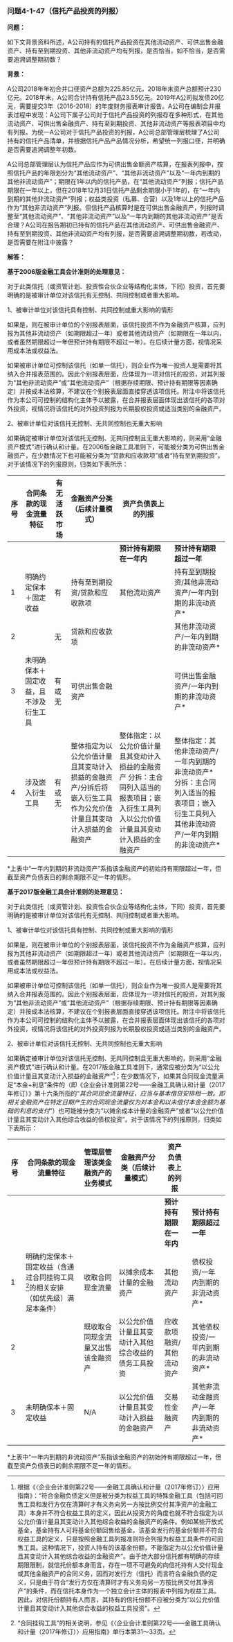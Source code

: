 ### 问题4-1-47（信托产品投资的列报）

**问题：**

如下文背景资料所述，A公司持有的信托产品投资在其他流动资产、可供出售金融资产、持有至到期投资、其他非流动资产均有列报，是否恰当，如不恰当，是否需要追溯调整期初数？

**背景：**

A公司2018年年初合并口径资产总额为225.85亿元，2018年末资产总额预计230亿元。2018年末，A公司合计持有信托产品23.55亿元。2019年A公司拟发债20亿元，需要提交3年（2016-2018）的年度财务报表审计报告。A公司在编制合并报表过程中发现：A公司下属子公司对于信托产品投资的列报存在多种形式，在其他流动资产、可供出售金融资产、持有至到期投资、其他非流动资产等报表项目中均有列报。为统一A公司对于信托产品投资的列报，A公司总部管理层梳理了A公司持有的信托产品清单，并根据信托产品产品情况分析，希望统一列报口径，并明确是否需要追溯调整年初数。

A公司总部管理层认为信托产品应作为可供出售金额资产核算，在报表列报中，按照信托产品的年限划分为“其他流动资产”、“其他非流动资产”以及“一年内到期的其他非流动资产”；期限在1年以内的信托产品，在“其他流动资产”列报；信托产品期限在一年以上，但在2018年12月31日信托产品剩余期限小于1年的，在“一年内到期的其他非流动资产”列报；权益类投资（私募、合营）以及1年以上的信托产品作为“其他非流动资产”列报。但信托产品核算时是在可供出售金融资产，列报时调整至“其他流动资产”、“其他非流动资产”以及“一年内到期的其他非流动资产”是否合理？A公司在报告期初已持有的信托产品在其他流动资产、可供出售金融资产、持有至到期投资、其他非流动资产均有列报，是否需要追溯调整期初数，若改动，是否需要在附注中披露？

**解答：**

**基于2006版金融工具会计准则的处理意见：**

对于此类信托（或资管计划、投资性合伙企业等结构化主体，下同）投资，首先要明确的是被审计单位对该信托有无控制、共同控制或者重大影响。

1、被审计单位对该信托具有控制、共同控制或重大影响的情形

如果是，则在被审计单位的个别报表层面，该信托投资不作为金融资产核算，应列报为其他非流动资产（如期限超过一年）或者其他流动资产（如期限在一年以内，或者虽然期限超过一年但预计持有期限不超过一年）。在后续计量方面，视情况采用成本法或权益法。

如果被审计单位可控制该信托（如单一信托），则企业作为唯一投资人是需要将其纳入合并报表范围的。因此个别报表层面，应体现为一项对信托的投资，对其列报为“其他非流动资产”或“其他流动资产”（根据存续期限、预计持有期限等因素确定）并按成本法核算，不建议在个别报表层面直接穿透该项信托。附注中将该信托作为本公司可控制的结构化主体予以披露，在合并报表层面体现出该信托的各项对外投资，视情况将该信托的对外投资列报为长期股权投资或适当类别的金融资产。

2、被审计单位对该信托无控制、无共同控制也无重大影响

如果确定被审计单位对该信托无控制、无共同控制且无重大影响的，则采用“金融资产模式”进行确认和计量。在2006版金融工具准则下，可能被分类为可供出售金融资产，在少数情况下也可能被分类为“贷款和应收款项”或者“持有至到期投资”。对于该情况下的列报原则，归类如下表所示：

| **序号** | **合同条款的现金流量特征**             | **有无活跃市场** | **金融资产分类（后续计量模式）**                                                                                  | **资产负债表上的列报**                                                                                                                      |                                                                                                                                           |
|----------|----------------------------------------|------------------|-------------------------------------------------------------------------------------------------------------------|---------------------------------------------------------------------------------------------------------------------------------------------|-------------------------------------------------------------------------------------------------------------------------------------------|
|          |                                        |                  |                                                                                                                   | **预计持有期限在一年内**                                                                                                                    | **预计持有期限超过一年**                                                                                                                  |
| 1        | 明确约定保本＋固定收益                 | 有               | 持有至到期投资/贷款和应收款项                                                                                     | 其他流动资产                                                                                                                                | 持有至到期投资/其他非流动资产/一年内到期的非流动资产\*                                                                                    |
| 2        |                                        | 无               | 贷款和应收款项                                                                                                    |                                                                                                                                             | 其他非流动资产/一年内到期的非流动资产\*                                                                                                   |
| 3        | 未明确保本＋固定收益，且不涉及衍生工具 | 有或无           | 可供出售金融资产                                                                                                  |                                                                                                                                             | 可供出售金融资产/一年内到期的非流动资产\*                                                                                                 |
| 4        | 涉及嵌入衍生工具                       | 有或无           | 整体指定为以公允价值计量且其变动计入损益的金融资产/分拆后将嵌入衍生工具作为公允价值计量且其变动计入损益的金融资产 | 整体指定：以公允价值计量且其变动计入损益的金融资产 分拆：主合同列入适当的报表项目；嵌入衍生工具列入以公允价值计量且其变动计入损益的金融资产 | 整体指定：其他非流动资产/一年内到期的非流动资产\* 分拆：主合同列入适当的报表项目；嵌入衍生工具列入其他非流动资产/一年内到期的非流动资产\* |

\*上表中“一年内到期的非流动资产”系指该金融资产的初始持有期限超过一年，但截至资产负债表日的剩余期限不足一年的情形。

**基于2017版金融工具会计准则的处理意见：**

对于此类信托（或资管计划、投资性合伙企业等结构化主体，下同）投资，首先要明确的是被审计单位对该信托有无控制、共同控制或者重大影响。

1、被审计单位对该信托具有控制、共同控制或重大影响的情形

如果是，则在被审计单位的个别报表层面，该信托投资不作为金融资产核算，应列报为其他非流动资产（如期限超过一年）或者其他流动资产（如期限在一年以内，或者虽然期限超过一年但预计持有期限不超过一年）。在后续计量方面，视情况采用成本法或权益法。

如果被审计单位可控制该信托（如单一信托），则企业作为唯一投资人是需要将其纳入合并报表范围的。因此个别报表层面，应体现为一项对信托的投资，对其列报为“其他非流动资产”或“其他流动资产”（根据存续期限、预计持有期限等因素确定）并按成本法核算，不建议在个别报表层面直接穿透该项信托。附注中将该信托作为本公司可控制的结构化主体予以披露，在合并报表层面体现出该信托的各项对外投资，视情况将该信托的对外投资列报为长期股权投资或适当类别的金融资产。

2、被审计单位对该信托无控制、无共同控制也无重大影响

如果确定被审计单位对该信托无控制、无共同控制且无重大影响的，则采用“金融资产模式”进行确认和计量。在2017版金融工具准则下，通常应被分类为“以公允价值计量且其变动计入损益的金融资产”[^6]；在少数情况下，如果其合同现金流量满足“本金+利息”条件的（即《企业会计准则第22号——金融工具确认和计量（2017年修订）》第十六条所指的“*其合同现金流量特征，应当与基本借贷安排相一致。即相关金融资产在特定日期产生的合同现金流量仅为对本金和以未偿付本金金额为基础的利息的支付*”）也可能被分类为“以摊余成本计量的金融资产”或者“以公允价值计量且其变动计入其他综合收益的债权投资”。对于该情况下的列报原则，归类如下表所示：

[^6]: 根据《〈企业会计准则第22号——金融工具确认和计量（2017年修订）〉应用指南》：“符合金融负债定义但是被分类为权益工具的特殊金融工具（包括可回售工具和发行方仅在清算时才有义务向另一方按比例交付其净资产的金融工具）本身并不符合权益工具的定义，因此从投资方的角度也就不符合指定为以公允价值计量且其变动计入其他综合收益的金融资产的条件。例如某些开放式基金，基金持有人可将基金份额回售给基金，该基金发行的基金份额并不符合权益工具的定义，只是按照金融工具列报准则符合列报为权益工具条件的可回售工具。这种情况下，投资人持有的该基金份额，不能指定为以公允价值计量且其变动计入其他综合收益的金融资产”。由于绝大部分信托都有明确的存续期限限制，就信托份额本身而言，存在一项不可避免的向信托持有人交付现金或其他金融资产的合同义务，因而对发行方（信托）而言符合金融负债的定义，只是由于符合“发行方仅在清算时才有义务向另一方按比例交付其净资产”的条件，而在信托本身作为一个独立会计主体的报表中列报为权益工具。因此，对信托份额持有人而言，其持有的信托份额不应被分类为“以公允价值计量且其变动计入其他综合收益的权益工具投资”。

| **序号** | **合同条款的现金流量特征**                                                       | **管理层管理该类金融资产的业务模式** | **金融资产分类（后续计量模式）**                     | **资产负债表上的列报**    |                                             |
|----------|----------------------------------------------------------------------------------|--------------------------------------|------------------------------------------------------|---------------------------|---------------------------------------------|
|          |                                                                                  |                                      |                                                      | **预计持有期限在一年内**  | **预计持有期限超过一年**                    |
| 1        | 明确约定保本＋固定收益（含通过合同挂钩工具[^7]的相关安排（如优先级）满足本条件） | 收取合同现金流量                     | 以摊余成本计量的金融资产                             | 其他流动资产              | 债权投资/一年内到期的非流动资产\*           |
| 2        |                                                                                  | 既收取合同现金流量又出售该金融资产   | 以公允价值计量且其变动计入其他综合收益的债务工具投资 | 应收款项融资/其他流动资产 | 其他债权投资/一年内到期的非流动资产\*       |
| 3        | 未明确保本＋固定收益                                                             | N/A                                  | 以公允价值计量且其变动计入损益的金融资产             | 交易性金融资产            | 其他非流动金融资产/一年内到期的非流动资产\* |

[^7]: “合同挂钩工具”的相关说明，参见《〈企业会计准则第22号——金融工具确认和计量（2017年修订）〉应用指南》单行本第31～33页。

\*上表中“一年内到期的非流动资产”系指该金融资产的初始持有期限超过一年，但截至资产负债表日的剩余期限不足一年的情形。
